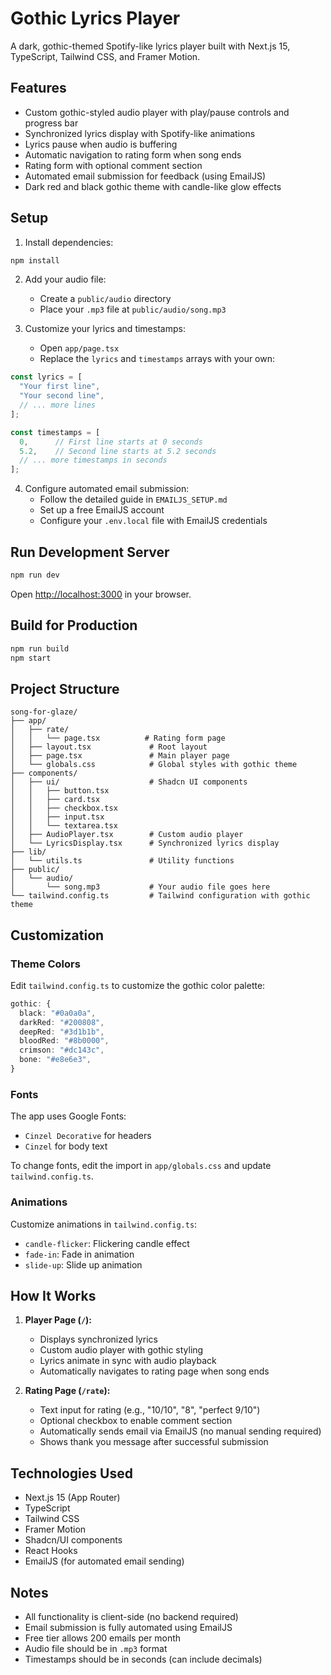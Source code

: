 # Gothic Lyrics Player

A dark, gothic-themed Spotify-like lyrics player built with Next.js 15, TypeScript, Tailwind CSS, and Framer Motion.

## Features

- Custom gothic-styled audio player with play/pause controls and progress bar
- Synchronized lyrics display with Spotify-like animations
- Lyrics pause when audio is buffering
- Automatic navigation to rating form when song ends
- Rating form with optional comment section
- Automated email submission for feedback (using EmailJS)
- Dark red and black gothic theme with candle-like glow effects

## Setup

1. Install dependencies:
```bash
npm install
```

2. Add your audio file:
   - Create a `public/audio` directory
   - Place your `.mp3` file at `public/audio/song.mp3`

3. Customize your lyrics and timestamps:
   - Open `app/page.tsx`
   - Replace the `lyrics` and `timestamps` arrays with your own:

```typescript
const lyrics = [
  "Your first line",
  "Your second line",
  // ... more lines
];

const timestamps = [
  0,      // First line starts at 0 seconds
  5.2,    // Second line starts at 5.2 seconds
  // ... more timestamps in seconds
];
```

4. Configure automated email submission:
   - Follow the detailed guide in `EMAILJS_SETUP.md`
   - Set up a free EmailJS account
   - Configure your `.env.local` file with EmailJS credentials

## Run Development Server

```bash
npm run dev
```

Open [http://localhost:3000](http://localhost:3000) in your browser.

## Build for Production

```bash
npm run build
npm start
```

## Project Structure

```
song-for-glaze/
├── app/
│   ├── rate/
│   │   └── page.tsx          # Rating form page
│   ├── layout.tsx             # Root layout
│   ├── page.tsx               # Main player page
│   └── globals.css            # Global styles with gothic theme
├── components/
│   ├── ui/                    # Shadcn UI components
│   │   ├── button.tsx
│   │   ├── card.tsx
│   │   ├── checkbox.tsx
│   │   ├── input.tsx
│   │   └── textarea.tsx
│   ├── AudioPlayer.tsx        # Custom audio player
│   └── LyricsDisplay.tsx      # Synchronized lyrics display
├── lib/
│   └── utils.ts               # Utility functions
├── public/
│   └── audio/
│       └── song.mp3           # Your audio file goes here
└── tailwind.config.ts         # Tailwind configuration with gothic theme
```

## Customization

### Theme Colors

Edit `tailwind.config.ts` to customize the gothic color palette:

```typescript
gothic: {
  black: "#0a0a0a",
  darkRed: "#200808",
  deepRed: "#3d1b1b",
  bloodRed: "#8b0000",
  crimson: "#dc143c",
  bone: "#e8e6e3",
}
```

### Fonts

The app uses Google Fonts:
- `Cinzel Decorative` for headers
- `Cinzel` for body text

To change fonts, edit the import in `app/globals.css` and update `tailwind.config.ts`.

### Animations

Customize animations in `tailwind.config.ts`:
- `candle-flicker`: Flickering candle effect
- `fade-in`: Fade in animation
- `slide-up`: Slide up animation

## How It Works

1. **Player Page (`/`):**
   - Displays synchronized lyrics
   - Custom audio player with gothic styling
   - Lyrics animate in sync with audio playback
   - Automatically navigates to rating page when song ends

2. **Rating Page (`/rate`):**
   - Text input for rating (e.g., "10/10", "8", "perfect 9/10")
   - Optional checkbox to enable comment section
   - Automatically sends email via EmailJS (no manual sending required)
   - Shows thank you message after successful submission

## Technologies Used

- Next.js 15 (App Router)
- TypeScript
- Tailwind CSS
- Framer Motion
- Shadcn/UI components
- React Hooks
- EmailJS (for automated email sending)

## Notes

- All functionality is client-side (no backend required)
- Email submission is fully automated using EmailJS
- Free tier allows 200 emails per month
- Audio file should be in `.mp3` format
- Timestamps should be in seconds (can include decimals)
